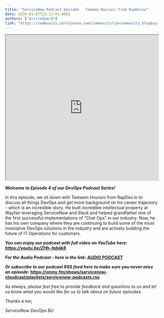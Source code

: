 ```yaml
---
title: "ServiceNow Podcast Episode   Tameem Hourani from RapDevio"
date: 2020-01-07T23:23:03.000Z
authors: ["ericledyard"]
link: "https://community.servicenow.com/community?id=community_blog&sys_id=6d1a8e8c1b1e4c10fff162c4bd4bcb88"
---
```

<p><iframe id="video_tinymce" style="width: 100%; height: 480px;" src="https://www.youtube.com/embed/ZHh-fpbijk8"></iframe></p>
<p><strong><em>Welcome to Episode 4 of our DevOps Podcast Series!</em></strong></p>
<p>In this episode, we sit down with Tameem Hourani from RapDev.io to discuss all things DevOps and get more background on his career trajectory - which is an incredible story. He built incredible intellectual property at Wayfair leveraging ServiceNow and Slack and helped grandfather one of the first successful implementations of “Chat Ops” in our industry. Now, he has his own company where they are continuing to build some of the most innovative DevOps solutions in the industry and are actively building the future of IT Operations for customers.</p>
<p><strong><em>You can enjoy our podcast with full video on YouTube here: <a href="https://youtu.be/ZHh-fpbijk8" rel="nofollow">https://youtu.be/ZHh-fpbijk8</a> </em></strong></p>
<p><strong><em>For the Audio Podcast - here is the link: <a title="AUDIO PODCAST" href="https://omny.fm/shows/servicenow-cloudcast/devops-podcast-episode-4-tameem-hourani-rapdev-io/" target="_blank" rel="noopener noreferrer nofollow">AUDIO PODCAST</a></em></strong></p>
<p><strong><em>Or subscribe to our podcast RSS feed here to make sure you never miss an episode: </em><a href="https://omny.fm/shows/servicenow-cloudcast/playlists/servicenow-podcasts.rss" rel="nofollow">https://omny.fm/shows/servicenow-cloudcast/playlists/servicenow-podcasts.rss </a></strong></p>
<p><em>As always, please feel free to provide feedback and questions to us and let us know what you would like for us to talk about on future episodes. </em></p>
<p><em>Thanks a ton,</em></p>
<p><em>ServiceNow DevOps BU</em></p>